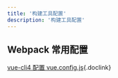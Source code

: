 ```yaml
---
title: '构建工具配置'
description: '构建工具配置'
---
```



## Webpack 常用配置


[vue-cli4 配置 vue.config.js](https://github.com/staven630/vue-cli4-config){.doclink}
